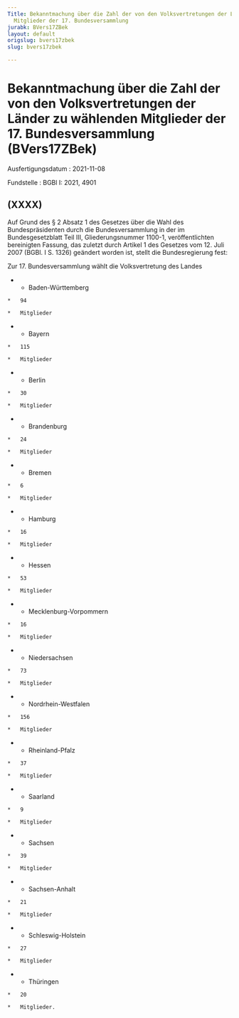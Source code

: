 ```yaml
---
Title: Bekanntmachung über die Zahl der von den Volksvertretungen der Länder zu wählenden
  Mitglieder der 17. Bundesversammlung
jurabk: BVers17ZBek
layout: default
origslug: bvers17zbek
slug: bvers17zbek

---
```


# Bekanntmachung über die Zahl der von den Volksvertretungen der Länder zu wählenden Mitglieder der 17. Bundesversammlung (BVers17ZBek)

Ausfertigungsdatum
:   2021-11-08

Fundstelle
:   BGBl I: 2021, 4901


## (XXXX)

Auf Grund des § 2 Absatz 1 des Gesetzes über die Wahl des
Bundespräsidenten durch die Bundesversammlung in der im
Bundesgesetzblatt Teil III, Gliederungsnummer 1100-1, veröffentlichten
bereinigten Fassung, das zuletzt durch Artikel 1 des Gesetzes vom 12.
Juli 2007 (BGBl. I S. 1326) geändert worden ist, stellt die
Bundesregierung fest:

Zur 17. Bundesversammlung wählt die Volksvertretung des Landes


*    *   Baden-Württemberg

    *   94

    *   Mitglieder


*    *   Bayern

    *   115

    *   Mitglieder


*    *   Berlin

    *   30

    *   Mitglieder


*    *   Brandenburg

    *   24

    *   Mitglieder


*    *   Bremen

    *   6

    *   Mitglieder


*    *   Hamburg

    *   16

    *   Mitglieder


*    *   Hessen

    *   53

    *   Mitglieder


*    *   Mecklenburg-Vorpommern

    *   16

    *   Mitglieder


*    *   Niedersachsen

    *   73

    *   Mitglieder


*    *   Nordrhein-Westfalen

    *   156

    *   Mitglieder


*    *   Rheinland-Pfalz

    *   37

    *   Mitglieder


*    *   Saarland

    *   9

    *   Mitglieder


*    *   Sachsen

    *   39

    *   Mitglieder


*    *   Sachsen-Anhalt

    *   21

    *   Mitglieder


*    *   Schleswig-Holstein

    *   27

    *   Mitglieder


*    *   Thüringen

    *   20

    *   Mitglieder.




